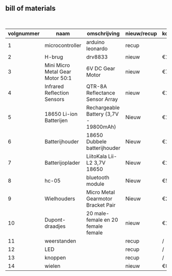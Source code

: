 ## bill of materials
<br />

|volgnummer|naam|omschrijving|nieuw/recup|kostprijs/stuk|aantal|subtotaal|
|----------|----|------------|-----------|---------|------|---------|
|         1|microcontroller|arduino leonardo            |recup           |              |1      |         |
|         2|H-brug|drv8833            |nieuw           |€1,86              |2      |€3,72         |
|         3|Mini Micro Metal Gear Motor 50:1|6V DC Gear Motor           |nieuw           |€7,71              |2     |€15,42        |
|         4|Infrared Reflection Sensors|QTR-8A Reflectance Sensor Array           |nieuw           |€12              |1      |€12         |
|5         |18650 Li-ion Batterijen                 |Rechargeable Battery (3,7V - 19800mAh)|Nieuw            |€1,63            |2       |€3,26      |
|6         |Batterijhouder                          |18650 Dubbele batterijhouder          |Nieuw            |€1,70              |1       |€1,70        |
|7         |Batterijoplader                         |LiitoKala Lii-L2 3,7V 18650           |Nieuw            |€12           |1  |    €12     |
|8        |hc-05                         |bluetooth module           |Nieuw            |€5,9           |1       |€5,9     |
|9                 |Wielhouders                             |Micro Metal Gearmotor Bracket Pair    |Nieuw            |€2,9               |1       |€2,9       |
|10                |Dupont-draadjes                         |20 male-female en 20 female female           |nieuw            |€1,5                  | 1     | €1,5           |
|11                |weerstanden                        |           |recup            |/                 | 1     | /           |
|12                |LED                       |           |recup            |/                 | 1     | /           |
|13               |knoppen                      |           |recup            |/                 | 1     | /           |
|14              |wielen|           |nieuw            |€0,32                 | 2     | €0,64           |
